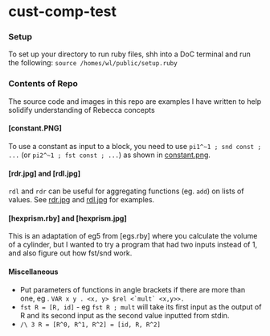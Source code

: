 # cust-comp-test

### Setup
To set up your directory to run ruby files, shh into a DoC terminal and run the following:
`source /homes/wl/public/setup.ruby`

### Contents of Repo
The source code and images in this repo are examples I have written to help solidify understanding of Rebecca concepts

#### [constant.PNG]
To use a constant as input to a block, you need to use `pi1^~1 ; snd const ; ...` (or `pi2^~1 ; fst const ; ...`) as shown in [constant.png](constant.PNG).
  
####  [rdr.jpg] and [rdl.jpg]
`rdl` and `rdr` can be useful for aggregating functions (eg. `add`) on lists of values. See [rdr.jpg](rdr.jpg) and [rdl.jpg](rdl.jpg) for examples.

#### [hexprism.rby] and [hexprism.jpg]
This is an adaptation of eg5 from [egs.rby] where you calculate the volume of a cylinder, but I wanted to try a program that had two inputs instead of 1, and also figure out how fst/snd work.

#### Miscellaneous 
 - Put parameters of functions in angle brackets if there are more than one, eg . ``VAR x y . <x, y> $rel <`mult` <x,y>>.``
 - `fst R = [R, id]` - eg `fst R ; mult` will take its first input as the output of R and its second input as the second value inputted from stdin.
 - `/\ 3 R = [R^0, R^1, R^2] = [id, R, R^2]`
